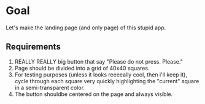 # Goal

Let's make the landing page (and only page) of this stupid app.

## Requirements

1. REALLY REALLY big button that say "Please do not press. Please."
2. Page should be divided into a grid of 40x40 squares.
3. For testing purposes (unless it looks reeeeally cool, then i'll keep it), cycle through each square very quickly highlighting the "current" square in a semi-transparent color.
4. The button shouldbe centered on the page and always visible.
